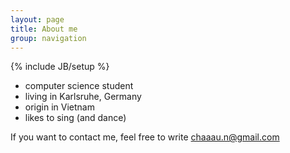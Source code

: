 ```yaml
---
layout: page
title: About me
group: navigation
---
```

{% include JB/setup %}

* computer science student
* living in Karlsruhe, Germany
* origin in Vietnam
* likes to sing (and dance)

If you want to contact me, feel free to write chaaau.n@gmail.com